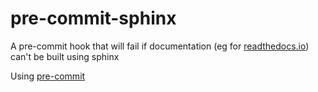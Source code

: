 # pre-commit-sphinx
A pre-commit hook that will fail if documentation (eg for [readthedocs.io](https://www.readthedocs.io)) can't be built using sphinx

Using [pre-commit](https://pre-commit.com/#new-hooks)
